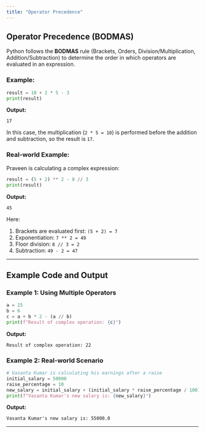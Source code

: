 ```yaml
---
title: "Operator Precedence"
---
```


## Operator Precedence (BODMAS)

Python follows the **BODMAS** rule (Brackets, Orders, Division/Multiplication, Addition/Subtraction) to determine the order in which operators are evaluated in an expression.

### Example:
```python
result = 10 + 2 * 5 - 3
print(result)
```

**Output:**
```
17
```

In this case, the multiplication (`2 * 5 = 10`) is performed before the addition and subtraction, so the result is `17`.

### Real-world Example:
Praveen is calculating a complex expression:
```python
result = (5 + 2) ** 2 - 8 // 3
print(result)
```

**Output:**
```
45
```

Here:
1. Brackets are evaluated first: `(5 + 2) = 7`
2. Exponentiation: `7 ** 2 = 49`
3. Floor division: `8 // 3 = 2`
4. Subtraction: `49 - 2 = 47`

---

## Example Code and Output

### Example 1: Using Multiple Operators
```python
a = 15
b = 6
c = a + b * 2 - (a // b)
print(f"Result of complex operation: {c}")
```

**Output:**
```
Result of complex operation: 22
```

### Example 2: Real-world Scenario
```python
# Vasanta Kumar is calculating his earnings after a raise
initial_salary = 50000
raise_percentage = 10
new_salary = initial_salary + (initial_salary * raise_percentage / 100)
print(f"Vasanta Kumar's new salary is: {new_salary}")
```

**Output:**
```
Vasanta Kumar's new salary is: 55000.0
```

---
